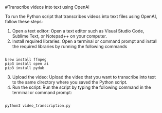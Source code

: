 
#Transcribe videos into text using OpenAI

To run the Python script that transcribes videos into text files using OpenAI, follow these steps:

1. Open a text editor: Open a text editor such as Visual Studio Code, Sublime Text, or Notepad++ on your computer.
2. Install required libraries: Open a terminal or command prompt and install the required libraries by running the following commands

<pre><code>
brew install ffmpeg
pip3 install open ai
pip3 install pydub 
</code></pre>


3. Upload the video: Upload the video that you want to transcribe into text to the same directory where you saved the Python script.
4. Run the script: Run the script by typing the following command in the terminal or command prompt:

<pre><code>
python3 video_transcription.py
</code></pre>

